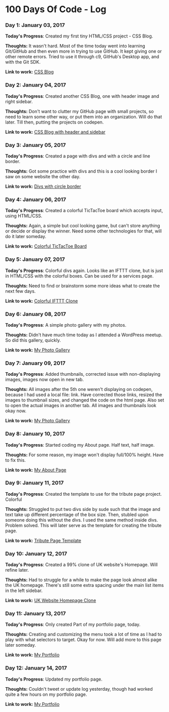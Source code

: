 # 100 Days Of Code - Log

### Day 1: January 03, 2017

**Today's Progress**: Created my first tiny HTML/CSS project - CSS Blog.

**Thoughts:** It wasn't hard. Most of the time today went into learning Git/GitHub and then even more in trying to use GitHub. It kept giving one or other remote errors. Tried to use it through c9, GitHub's Desktop app, and with the Git SDK.

**Link to work:** [CSS Blog](http://codepen.io/raspal/full/OWJxMR/)

### Day 2: January 04, 2017

**Today's Progress**: Created another CSS Blog, one with header image and right sidebar.

**Thoughts:** Don't want to clutter my GitHub page with small projects, so need to learn some other way, or put them into an organization. Will do that later. Till then, putting the projects on codepen.

**Link to work:** [CSS Blog with header and sidebar](http://codepen.io/raspal/full/BpaXmB/)

### Day 3: January 05, 2017

**Today's Progress**: Created a page with divs and with a circle and line border.

**Thoughts:** Got some practice with divs and this is a cool looking border I saw on some website the other day.

**Link to work:** [Divs with circle border](http://codepen.io/raspal/full/NdPBPy/)

### Day 4: January 06, 2017

**Today's Progress**: Created a colorful TicTacToe board which accepts input, using HTML/CSS.

**Thoughts:** Again, a simple but cool looking game, but can't store anything or decide or display the winner. Need some other technologies for that, will do it later someday.

**Link to work:** [Colorful TicTacToe Board](http://codepen.io/raspal/full/YNXWBQ/)

### Day 5: January 07, 2017

**Today's Progress**: Colorful divs again. Looks like an IFTTT clone, but is just in HTML/CSS with the colorful boxes. Can be used for a services page.

**Thoughts:** Need to find or brainstorm some more ideas what to create the next few days.

**Link to work:** [Colorful IFTTT Clone](http://codepen.io/raspal/pen/jyPvLg/)

### Day 6: January 08, 2017

**Today's Progress**: A simple photo gallery with my photos.

**Thoughts:** Didn't have much time today as I attended a WordPress meetup. So did this gallery, quickly.

**Link to work:** [My Photo Gallery](http://codepen.io/raspal/full/bgVNbj/)

### Day 7: January 09, 2017

**Today's Progress**: Added thumbnails, corrected issue with non-displaying images, images now open in new tab.

**Thoughts:** All images after the 5th one weren't displaying on codepen, because I had used a local file: link. Have corrected those links, resized the images to thumbnail sizes, and changed the code on the html page. Also set to open the actual images in another tab. All images and thumbnails look okay now.

**Link to work:** [My Photo Gallery](http://codepen.io/raspal/full/bgVNbj/)

### Day 8: January 10, 2017

**Today's Progress**: Started coding my About page. Half text, half image.

**Thoughts:** For some reason, my image won't display full/100% height. Have to fix this.

**Link to work:** [My About Page](http://codepen.io/raspal/full/VPemRg/)

### Day 9: January 11, 2017

**Today's Progress**: Created the template to use for the tribute page project. Colorful

**Thoughts:** Struggled to put two divs side by sude such that the image and text take up different percentage of the box size. Then, stubled upon someone doing this without the divs. I used the same method inside divs. Problem solved. This will later serve as the template for creating the tribute page.

**Link to work:** [Tribute Page Template](http://codepen.io/raspal/full/ggrpXZ/)

### Day 10: January 12, 2017

**Today's Progress**: Created a 99% clone of UK website's Homepage. Will refine later.

**Thoughts:** Had to struggle for a while to make the page look almost alike the UK homepage. There's still some extra spacing under the main list items in the left sidebar.

**Link to work:** [UK Website Homepage Clone](http://codepen.io/raspal/full/OWNgvN/)

### Day 11: January 13, 2017

**Today's Progress**: Only created Part of my portfolio page, today.

**Thoughts:** Creating and customizing the menu took a lot of time as I had to play with what selectors to target. Okay for now. Will add more to this page later someday.

**Link to work:** [My Portfolio](http://codepen.io/raspal/full/ggMxjW/)

### Day 12: January 14, 2017

**Today's Progress**: Updated my portfolio page.

**Thoughts:** Couldn't tweet or update log yesterday, though had worked quite a few hours on my portfolio page.

**Link to work:** [My Portfolio](http://codepen.io/raspal/full/ggMxjW/)
